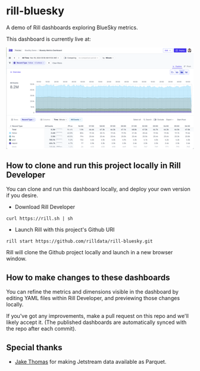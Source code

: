 # rill-bluesky

A demo of Rill dashboards exploring BlueSky metrics.

This dashboard is currently live at: 

![alt text](image-1.png)

## How to clone and run this project locally in Rill Developer

You can clone and run this dashboard locally, and deploy your own version if you desire.

* Download Rill Developer

```
curl https://rill.sh | sh
```

* Launch Rill with this project's Github URI

```
rill start https://github.com/rilldata/rill-bluesky.git
```

Rill will clone the Github project locally and launch in a new browser window.


## How to make changes to these dashboards

You can refine the metrics and dimensions visible in the dashboard by editing YAML
files within Rill Developer, and previewing those changes locally.

If you've got any improvements, make a pull request on this repo and we'll likely accept it.
(The published dashboards are automatically synced with the repo after each commit).

## Special thanks

* [Jake Thomas]( https://bsky.app/profile/jakthom.bsky.social) for making Jetstream data available as Parquet.




